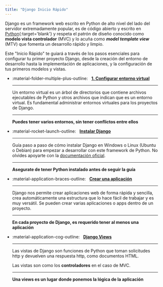 ```yaml
---
title: "Django Inicio Rápido"
---
```


Django es un framework web escrito en Python de alto nivel del lado del servidor extremadamente popular, es de código abierto y escrito en [Python](//python.org){:target='blank'} y respeta el patrón de diseño conocido como **modelo vista controlador** (MVC) y lo acuña como _**model template view**_ (MTV) que fomenta un desarrollo rápido y limpio.

Este "Inicio Rápido" te guiará a través de los pasos esenciales para configurar tu primer proyecto Django, desde la creación del entorno de desarrollo hasta la implementación de aplicaciones, y la configuración de tus primeros modelos y vistas.

<div class="grid cards" markdown>

-   :material-folder-multiple-plus-outline: &nbsp; __[1. Configurar entorno virtual][EntornoVirtual]__

    ---

	Un entorno virtual es un árbol de directorios que contiene archivos ejecutables de Python y otros archivos que indican que es un entorno virtual. Es fundamental administrar entornos virtuales para los proyectos de Django.

    ---

    __Puedes tener varios entornos, sin tener conflictos entre ellos__

-   :material-rocket-launch-outline: &nbsp; __[Instalar Django][instalacion]__

    ---

	Guía paso a paso de cómo instalar Django en Windows o Linux (Ubuntu o Debian) para empezar a desarrollar con este framework de Python. No olvides apoyarte con la [documentación oficial](https://www.djangoproject.com/).

    ---

    __Asegurate de tener Python instalado antes de seguir la guía__

-   :material-application-braces-outline: &nbsp; __[Crear una aplicación][crear_aplicacion]__

    ---

    Django nos permite crear aplicaciones web de forma rápida y sencilla, crea automáticamente una estructura que lo hace fácil de trabajar y es muy versátil. Se pueden crear varias aplicaciones o apps dentro de un proyecto.

    ---

    __En cada proyecto de Django, es requerido tener al menos una aplicación__

-   :material-application-cog-outline: &nbsp; __[Django Views][django-views]__

    ---

    Las vistas de Django son funciones de Python que toman solicitudes http y devuelven una respuesta http, como documentos HTML.

	Las vistas son como los **controladores** en el caso de MVC.

    ---

    __Una views es un lugar donde ponemos la lógica de la aplicación__


</div>

  [EntornoVirtual]: configurar-entorno-virtual.md
  [instalacion]: instalar-django.md
  [crear_aplicacion]: crear-nueva-app.md
  [django-views]: configurar-una-vista.md